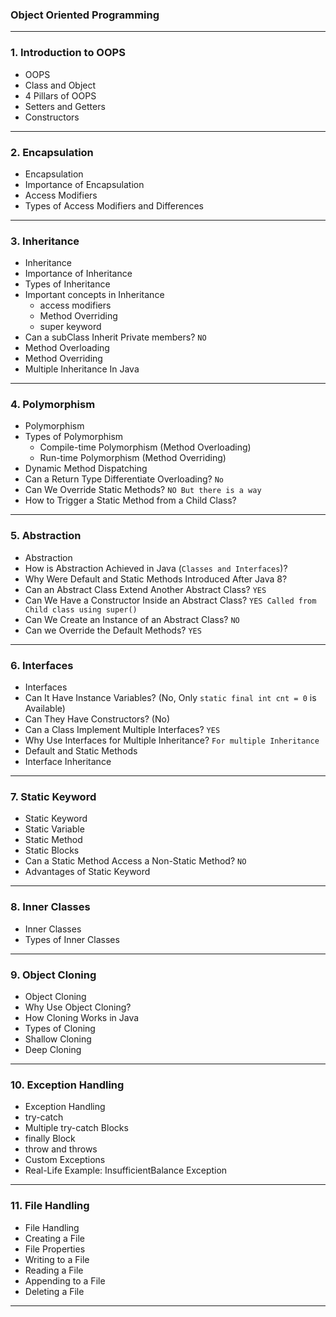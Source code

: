 ### Object Oriented Programming

---

### 1. Introduction to OOPS
- OOPS
- Class and Object
- 4 Pillars of OOPS
- Setters and Getters
- Constructors


---

### 2. Encapsulation
- Encapsulation
- Importance of Encapsulation
- Access Modifiers
- Types of Access Modifiers and Differences

---

### 3. Inheritance
- Inheritance
- Importance of Inheritance
- Types of Inheritance
- Important concepts in Inheritance
  - access modifiers
  - Method Overriding
  - super keyword
- Can a subClass Inherit Private members? `NO`
- Method Overloading
- Method Overriding
- Multiple Inheritance In Java

---

### 4. Polymorphism
- Polymorphism
- Types of Polymorphism 
  - Compile-time Polymorphism (Method Overloading)
  - Run-time Polymorphism (Method Overriding)
- Dynamic Method Dispatching
- Can a Return Type Differentiate Overloading? `No`
- Can We Override Static Methods? `NO But there is a way`
- How to Trigger a Static Method from a Child Class?

---

### 5. Abstraction
- Abstraction
- How is Abstraction Achieved in Java (`Classes and Interfaces`)?
- Why Were Default and Static Methods Introduced After Java 8?
- Can an Abstract Class Extend Another Abstract Class? `YES`
- Can We Have a Constructor Inside an Abstract Class? `YES Called from Child class using super()`
- Can We Create an Instance of an Abstract Class? `NO`
- Can we Override the Default Methods? `YES`

---

### 6. Interfaces
- Interfaces
- Can It Have Instance Variables? (No, Only `static final int cnt = 0` is Available)
- Can They Have Constructors? (No)
- Can a Class Implement Multiple Interfaces? `YES`
- Why Use Interfaces for Multiple Inheritance? `For multiple Inheritance`
- Default and Static Methods
- Interface Inheritance


---

### 7. Static Keyword
- Static Keyword
- Static Variable
- Static Method
- Static Blocks
- Can a Static Method Access a Non-Static Method? `NO`
- Advantages of Static Keyword

---

### 8. Inner Classes
- Inner Classes
- Types of Inner Classes

---

### 9. Object Cloning
- Object Cloning
- Why Use Object Cloning?
- How Cloning Works in Java
- Types of Cloning
- Shallow Cloning
- Deep Cloning

---

### 10. Exception Handling
- Exception Handling
- try-catch
- Multiple try-catch Blocks
- finally Block
- throw and throws
- Custom Exceptions
- Real-Life Example: InsufficientBalance Exception

---

### 11. File Handling
- File Handling
- Creating a File
- File Properties
- Writing to a File
- Reading a File
- Appending to a File
- Deleting a File

---

